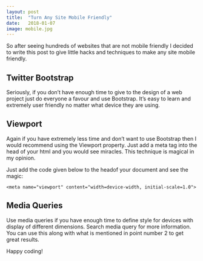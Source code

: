 ```yaml
---
layout: post
title:  "Turn Any Site Mobile Friendly"
date:   2018-01-07
image: mobile.jpg
---
```


<p class="intro"><span class="dropcap">S</span>o after seeing hundreds of websites that are not mobile friendly I decided to write this post to give little hacks and techniques to make any site mobile friendly.</p>

## Twitter Bootstrap

Seriously, if you don’t have enough time to give to the design of a web project just do everyone a favour and use Bootstrap. It’s easy to learn and extremely user friendly no matter what device they are using.

## Viewport

Again if you have extremely less time and don’t want to use Bootstrap then I would recommend using the Viewport property. Just add a meta tag into the head of your html and you would see miracles. This technique is magical in my opinion.

Just add the code given below to the headof your document and see the magic:

`<meta name="viewport" content="width=device-width, initial-scale=1.0">`

## Media Queries

Use media queries if you have enough time to define style for devices with display of different dimensions. Search media query for more information. You can use this along with what is mentioned in point number 2 to get great results.

Happy coding!